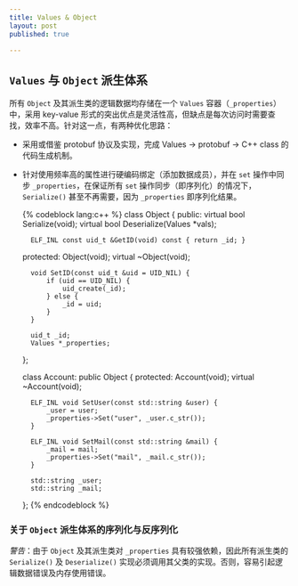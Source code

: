 ```yaml
---
title: Values & Object
layout: post
published: true

---
```


## `Values` 与 `Object` 派生体系

所有 `Object` 及其派生类的逻辑数据均存储在一个 `Values` 容器（`_properties`）中，采用 key-value 形式的突出优点是灵活性高，但缺点是每次访问时需要查找，效率不高。针对这一点，有两种优化思路：

* 采用或借鉴 protobuf 协议及实现，完成 Values -> protobuf -> C++ class 的代码生成机制。

* 针对使用频率高的属性进行硬编码绑定（添加数据成员），并在 `set` 操作中同步 `_properties`，在保证所有 `set` 操作同步（即序列化）的情况下，`Serialize()` 甚至不再需要，因为 `_properties` 即序列化结果。

    {% codeblock lang:c++ %}
    class Object {
    public:
        virtual bool Serialize(void);
        virtual bool Deserialize(Values *vals);

        ELF_INL const uid_t &GetID(void) const { return _id; }

    protected:
        Object(void);
        virtual ~Object(void);

        void SetID(const uid_t &uid = UID_NIL) {
            if (uid == UID_NIL) {
                uid_create(_id);
            } else {
                _id = uid;
            }
        }

        uid_t _id;
        Values *_properties;
    };

    class Account: public Object {
    protected:
        Account(void);
        virtual ~Account(void);

        ELF_INL void SetUser(const std::string &user) {
            _user = user;
            _properties->Set("user", _user.c_str());
        }

        ELF_INL void SetMail(const std::string &mail) {
            _mail = mail;
            _properties->Set("mail", _mail.c_str());
        }

        std::string _user;
        std::string _mail;
    };
    {% endcodeblock %}

### 关于 `Object` 派生体系的序列化与反序列化

*警告*：由于 `Object` 及其派生类对 `_properties` 具有较强依赖，因此所有派生类的 `Serialize()` 及 `Deserialize()` 实现必须调用其父类的实现。否则，容易引起逻辑数据错误及内存使用错误。
